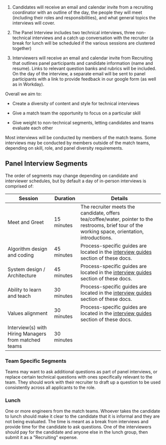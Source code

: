 1. Candidates will receive an email and calendar invite from a recruiting 
   coordinator with an outline of the day, the people they will meet (including
   their roles and responsibilities), and what general topics the interviews 
   will cover.

2. The Panel Interview includes two technical interviews, three non-technical
   interviews and a catch up conversation with the recruiter (a break for lunch
   will be scheduled if the various sessions are clustered together)

3. Interviewers will receive an email and calendar invite from Recruiting that
   outlines panel participants and candidate information (name and resume).
   Links to relevant question banks and rubrics will be included. On the day of
   the interview, a separate email will be sent to panel participants with a
   link to provide feedback in our google form (as well as in Workday).

Overall we aim to:

-   Create a diversity of content and style for technical interviews

-   Give a match team the opportunity to focus on a particular skill

-   Give weight to non-technical segments, letting candidates and teams evaluate
    each other

Most interviews will be conducted by members of the match teams.
Some interviews may be conducted by members outside of the match teams,
depending on skill, role, and panel diversity requirements.

## Panel Interview Segments

The order of segments may change depending on candidate and interviewer
schedules, but by default a day of in-person interviews is comprised of:

|Session|Duration|Details|
|-------|--------|-------|
|Meet and Greet|15 minutes|The recruiter meets the candidate, offers tea/coffee/water, pointer to the restrooms, brief tour of the working space, orientation, introductions.|
|Algorithm design and coding|45 minutes|Process-specific guides are located in the [interview guides](/guides-and-questions/onsite/algo-and-data-structures/) section of these docs.|
|System design / Architecture|45 minutes|Process-specific guides are located in the [interview guides](/guides-and-questions/onsite/systems-design/) section of these docs.|
|Ability to learn and teach|30 minutes|Process-specific guides are located in the [interview guides](/guides-and-questions/onsite/non-technical/learn-and-teach/) section of these docs.|
|Values alignment|30 minutes|Process-specific guides are located in the [interview guides](/guides-and-questions/onsite/non-technical/values/) section of these docs.|
|Interview(s) with Hiring Managers from matched teams|30 minutes||

### Team Specific Segments

Teams may want to ask additional questions as part of panel interviews, or replace certain
technical questions with ones specifically relevant to the team. They should work with
their recruiter to draft up a question to be used consistently across all applicants to
the role.

### Lunch

One or more engineers from the match teams. Whoever takes the candidate to lunch 
should make it clear to the candidate that it is informal and they are not 
being evaluated. The time is meant as a break from interviews and  provide time 
for the candidate to ask questions. One of the interviewers should pay for the 
candidate and anyone else in the lunch group, then submit it as a "Recruiting" 
expense.